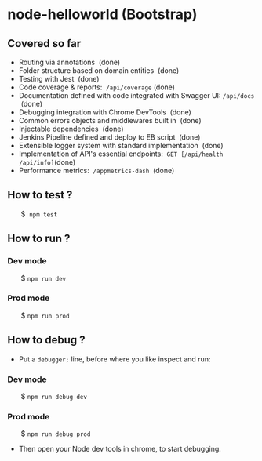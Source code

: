 # node-helloworld (Bootstrap)

## Covered so far
 * Routing via annotations &nbsp;(done)
 * Folder structure based on domain entities &nbsp;(done)
 * Testing with Jest &nbsp;(done)
 * Code coverage & reports: &nbsp;`/api/coverage` (done) 
 * Documentation defined with code integrated with Swagger UI:&nbsp;`/api/docs` &nbsp;(done) 
 * Debugging integration with Chrome DevTools &nbsp;(done)
 * Common errors objects and middlewares built in &nbsp;(done)
 * Injectable dependencies &nbsp;(done)
 * Jenkins Pipeline defined and deploy to EB script &nbsp;(done)
 * Extensible logger system with standard implementation &nbsp;(done)
 * Implementation of API's essential endpoints: &nbsp;`GET [/api/health /api/info]`(done)
 * Performance metrics: &nbsp;`/appmetrics-dash` &nbsp;(done)

## How to test ?
  &nbsp;&nbsp;&nbsp;&nbsp;&nbsp;&nbsp; 
  $&nbsp; ``` npm test ```

## How to run ?

### Dev mode
  &nbsp;&nbsp;&nbsp;&nbsp;&nbsp;&nbsp; 
  $&nbsp;``` npm run dev ```

### Prod mode
  &nbsp;&nbsp;&nbsp;&nbsp;&nbsp;&nbsp; 
  $&nbsp;``` npm run prod ```

## How to debug ?

 * Put a `debugger;` line, before where you like inspect and run:

### Dev mode
  &nbsp;&nbsp;&nbsp;&nbsp;&nbsp;&nbsp; 
  $&nbsp;``` npm run debug dev ```

### Prod mode
  &nbsp;&nbsp;&nbsp;&nbsp;&nbsp;&nbsp; 
  $&nbsp;``` npm run debug prod ```

  * Then open your Node dev tools in chrome, to start debugging.

